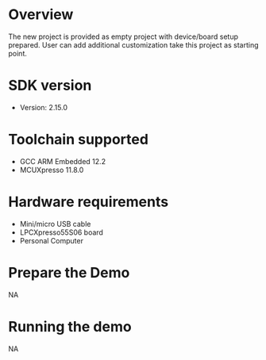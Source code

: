 Overview
========
The new project is provided as empty project with device/board setup prepared. User can add additional customization take this project as starting point.


SDK version
===========
- Version: 2.15.0

Toolchain supported
===================
- GCC ARM Embedded  12.2
- MCUXpresso  11.8.0

Hardware requirements
=====================
- Mini/micro USB cable
- LPCXpresso55S06 board
- Personal Computer

Prepare the Demo
================
NA

Running the demo
================
NA
